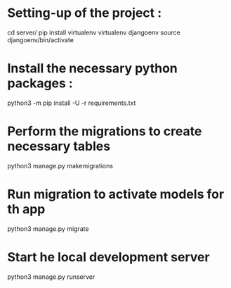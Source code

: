 # Setting-up of the project : 
cd server/
pip install virtualenv
virtualenv djangoenv
source djangoenv/bin/activate

# Install the necessary python packages : 
python3 -m pip install -U -r requirements.txt

# Perform the migrations to create necessary tables
python3 manage.py makemigrations

# Run migration to activate models for th app
python3 manage.py migrate

# Start he local development server
python3 manage.py runserver